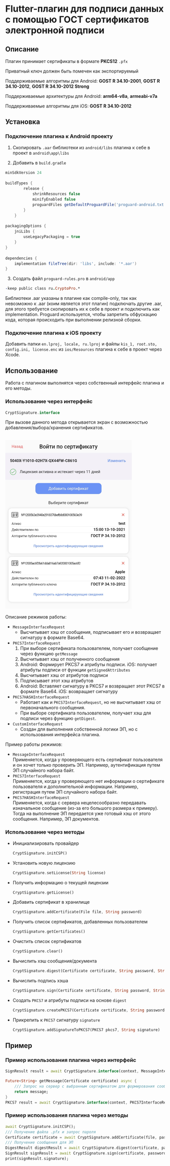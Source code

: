 # Flutter-плагин для подписи данных с помощью ГОСТ сертификатов электронной подписи

## __Описание__
Плагин принимает сертификаты в формате __PKCS12__ ```.pfx```

Приватный ключ должен быть помечен как экспортируемый

Поддерживаемые алгоритмы для Android: __GOST R 34.10-2001__, __GOST R 34.10-2012__, __GOST R 34.10-2012 Strong__

Поддерживаемые архитектуры для Android: __arm64-v8a__, __armeabi-v7a__

Поддерживаемые алгоритмы для iOS: __GOST R 34.10-2012__


## __Установка__
### __Подключение плагина к Android проекту__
1. Скопировать ```.aar``` библиотеки из ```android/libs``` плагина к себе в проект в ```android\app\libs```

2. Добавить в ```build.gradle```
```gradle
minSdkVersion 24

buildTypes {
        release {
            shrinkResources false
            minifyEnabled false
            proguardFiles getDefaultProguardFile('proguard-android.txt'), 'proguard-rules.pro'
        }
    }

packagingOptions {
    jniLibs {
        useLegacyPackaging = true
    }
}

dependencies {
    implementation fileTree(dir: 'libs', include: '*.aar')
}
```

3. Создать файл ```proguard-rules.pro``` в ```android/app```
```pro
-keep public class ru.CryptoPro.*
```

Библиотеки .aar указаны в плагине как compile-only, так как невозможно к .aar (коим является этот плагин) подключать другие .aar, для этого требуется скопировать их к себе в проект и подключить как implementation. Proguard используется, чтобы запретить обфускацию кода, которая происходить при выполнении релизной сборки.

### __Подключение плагина к iOS проекту__
Добавить папки ```en.lproj, locale, ru.lproj``` и файлы ```kis_1, root.sto, config.ini, license.enc``` из ```ios/Resources``` плагина к себе в проект через Xcode.

## __Использование__
Работа с плагином выполнятся через собственный интерфейс плагина и его методы.

### __Использование через интерфейс__
```dart
CryptSignature.interface
```
При вызове данного метода открывается экран с возможностью добавления/выбора/хранения сертификатов.

<br><img src="crypt_signature.jpg" alt="MarineGEO circle logo" style="height: 532px; width:400px;"/><br>

Описание режимов работы:
* ```MessageInterfaceRequest```
    * Высчитывает хэш от сообщения, подписывает его и возвращает сигнатуру в формате Base64.
* ```PKCS7InterfaceRequest```
    1. При выборе сертификата пользователем, получает сообщение через функцию ```getMessage```
    2. Высчитывает хэш от полученного сообщения
    3. Android: Формирует PKCS7 и атрибуты подписи. iOS: получает атрибуты подписи от функции ```getSignedAttributes```
    4. Высчитывает хэш от атрибутов подписи
    5. Подписывает этот хэш атрибутов
    6. Android: Вставляет сигнатуру в PKCS7 и возвращает этот PKCS7 в формате Base64. iOS: возвращает сигнатуру
* ```PKCS7HASHInterfaceRequest```<br>
    * Работает как и ```PKCS7InterfaceRequest```, но не высчитывает хэш от первоначального сообщения.
    * При выборе сертификата пользователем, получает хэш для подписи через функцию ```getDigest```.
* ```CustomInterfaceRequest```<br>
    * Создан для выполнения собственной логики ЭП, но с использования интерфейса плагина.

Пример работы режимов:
* ```MessageInterfaceRequest```
    <br>
    Применяется, когда у проверяющего есть сертификат пользователя и он хочет только проверить ЭП. Например, аутентификация путем ЭП случайного набора байт.
* ```PKCS7InterfaceRequest```
    <br>
    Применяется, когда у проверяющего нет информации о сертификате пользователя и дополнительной информации. Например, регистрация путем ЭП случайного набора байт.
* ```PKCS7HASHInterfaceRequest```
    <br>
    Применяется, когда с сервера нецелесообразно передавать изначальное сообщение (из-за его большого размера к примеру). Тогда на выполнение ЭП передается уже готовый хэш от этого сообщения. Например, ЭП документов.

### __Использование через методы__
* Инициализировать провайдер
    ```dart
    CryptSignature.initCSP()
    ```
* Установить новую лицензию
    ```dart
    CryptSignature.setLicense(String license)
    ```
* Получить информацию о текущей лицензии
    ```dart
    CryptSignature.getLicense()
    ```
* Добавить сертификат в хранилище
    ```dart
    CryptSignature.addCertificate(File file, String password)
    ```
* Получить список сертификатов, добавленных пользователем
    ```dart
    CryptSignature.getCertificates()
    ```
* Очистить список сертификатов
    ```dart
    CryptSignature.clear()
    ```
* Вычислить хэш сообщения/документа
    ```dart
    CryptSignature.digest(Certificate certificate, String password, String message)
    ```
* Вычислить подпись хэша
    ```dart
    CryptSignature.sign(Certificate certificate, String password, String digest)
    ```
* Создать ```PKCS7``` и атрибуты подписи на основе ```digest```
    ```dart
    CryptSignature.createPKCS7(Certificate certificate, String password, String digest)
    ```
* Прикрепить к ```PKCS7``` сигнатуру ```signature```
    ```dart
    CryptSignature.addSignatureToPKCS7(PKCS7 pkcs7, String signature)
    ```

## __Пример__
### Пример использования плагина через интерфейс
```dart
SignResult result = await CryptSignature.interface(context, MessageInterfaceRequest("СООБЩЕНИЕ_В_BASE64"));
```

```dart
Future<String> getMessage(Certificate certificate) async {
    /// Запрос на сервер с выбранным сертификатом для формирования сообщения
    return message;
}
PKCS7 result = await CryptSignature.interface(context, PKCS7InterfaceRequest(getMessage));
```
### Пример использования плагина через методы

```dart
await CryptSignature.initCSP();
/// Получение файла .pfx и запрос пароля
Certificate certificate = await CryptSignature.addCertificate(file, password);
/// Получение сообщения для ЭП
DigestResult digestResult = await CryptSignature.digest(certificate, password, message);
SignResult signResult = await CryptSignature.sign(certificate, password, digestResult.digest);
print(signResult.signature);
```